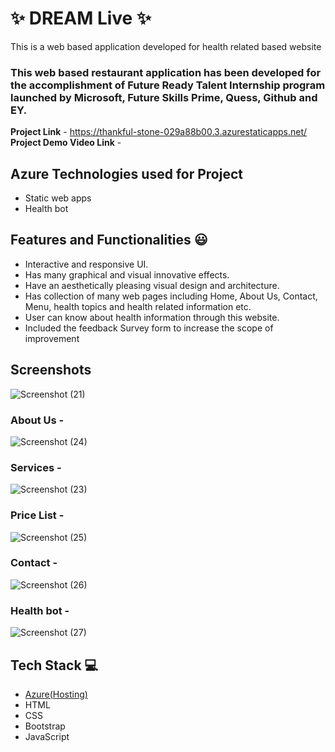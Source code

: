 # ✨ DREAM Live ✨

This is a web based application developed for health related based website

### This web based restaurant application has been developed for the accomplishment of Future Ready Talent Internship program launched by Microsoft, Future Skills Prime, Quess, Github and EY.


**Project Link** - https://thankful-stone-029a88b00.3.azurestaticapps.net/
**Project Demo Video Link** - 


## Azure Technologies used for Project
- Static web apps
- Health bot


## Features and Functionalities 😃

- Interactive and responsive UI.
- Has many graphical and visual innovative effects.
- Have an aesthetically pleasing visual design and architecture.
- Has collection of many web pages including Home, About Us, Contact, Menu, health topics and health related information etc.
- User can know about health information through this website.
- Included the feedback Survey form to increase the scope of improvement 

## Screenshots

 
![Screenshot (21)](https://github.com/srujana2003/projectfrt/assets/130379010/a53bdd23-412b-4ec3-93cc-8dfda3e02162)
   

### About Us -


![Screenshot (24)](https://github.com/srujana2003/projectfrt/assets/130379010/8fc24173-8b47-4efc-be5f-a059b17aadc5)

### Services -


![Screenshot (23)](https://github.com/srujana2003/projectfrt/assets/130379010/c7036f1c-e2f5-4dd1-acc0-c32f349d708c)

### Price List -


![Screenshot (25)](https://github.com/srujana2003/projectfrt/assets/130379010/2b02b10e-3337-4f68-8a95-797b3f9bb00e)

### Contact -

![Screenshot (26)](https://github.com/srujana2003/projectfrt/assets/130379010/b52ac708-7077-464b-8e0f-c512db44b820)

### Health bot -

![Screenshot (27)](https://github.com/srujana2003/projectfrt/assets/130379010/49a27351-e4a8-404b-b67f-4686a844b2e3)

## Tech Stack 💻

- [Azure(Hosting)](https://azure.microsoft.com/en-in/features/azure-portal/)
- HTML
- CSS
- Bootstrap
- JavaScript
